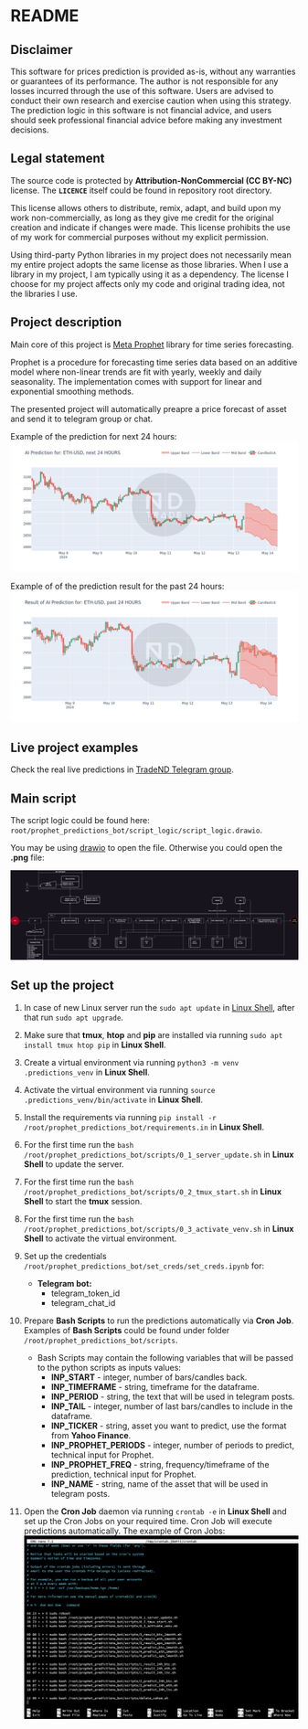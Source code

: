# README

## Disclaimer
This software for prices prediction is provided as-is, without any warranties or guarantees of its performance. The author is not responsible for any losses incurred through the use of this software. Users are advised to conduct their own research and exercise caution when using this strategy. The prediction logic in this software is not financial advice, and users should seek professional financial advice before making any investment decisions.

## Legal statement
The source code is protected by **Attribution-NonCommercial (CC BY-NC)** license.
The **`LICENCE`** itself could be found in repository root directory.

This license allows others to distribute, remix, adapt, and build upon my work non-commercially, as long as they give me credit for the original creation and indicate if changes were made. This license prohibits the use of my work for commercial purposes without my explicit permission.

Using third-party Python libraries in my project does not necessarily mean my entire project adopts the same license as those libraries. When I use a library in my project, I am typically using it as a dependency. The license I choose for my project affects only my code and original trading idea, not the libraries I use.

## Project description
Main core of this project is [Meta Prophet](https://facebook.github.io/prophet/docs/quick_start.html) library for time series forecasting.

Prophet is a procedure for forecasting time series data based on an additive model where non-linear trends are fit with yearly, weekly and daily seasonality. The implementation comes with support for linear and exponential smoothing methods.

The presented project will automatically preapre a price forecast of asset and send it to telegram group or chat.

Example of the prediction for next 24 hours:
![Alt text](https://github.com/nikita-doronin/prophet_predictions_bot/blob/main/predictions/tech/pic/ETH-USD_predict_24_1h.png)


Example of of the prediction result for the past 24 hours:
![Alt text](https://github.com/nikita-doronin/prophet_predictions_bot/blob/main/predictions/tech/pic/ETH-USD_result_24_1h.png)

## Live project examples
Check the real live predictions in [TradeND Telegram group](https://t.me/trade_ND).

## Main script
The script logic could be found here:
`root/prophet_predictions_bot/script_logic/script_logic.drawio`.

You may be using [drawio](https://www.drawio.com/) to open the file. Otherwise you could open the **.png** file:

![Alt text](https://github.com/nikita-doronin/prophet_predictions_bot/blob/main/script_logic/script_logic.drawio.png)

## Set up the project
1. In case of new Linux server run the `sudo apt update` in [Linux Shell](https://wiki.debian.org/Shell#:~:text=Debian%20uses%20Bash%20as%20the,the%20file%20%2Fetc%2Fadduser.), after that run `sudo apt upgrade`.

2. Make sure that  **tmux**, **htop** and **pip** are installed via running `sudo apt install tmux htop pip` in **Linux Shell**.

3. Create a virtual environment via running `python3 -m venv .predictions_venv` in **Linux Shell**.

4. Activate the virtual environment via running `source .predictions_venv/bin/activate` in **Linux Shell**.

5. Install the requirements via running `pip install -r /root/prophet_predictions_bot/requirements.in` in **Linux Shell**.

6. For the first time run the `bash /root/prophet_predictions_bot/scripts/0_1_server_update.sh` in **Linux Shell** to update the server.

7. For the first time run the `bash /root/prophet_predictions_bot/scripts/0_2_tmux_start.sh` in **Linux Shell** to start the **tmux** session.

8. For the first time run the `bash /root/prophet_predictions_bot/scripts/0_3_activate_venv.sh` in **Linux Shell** to activate the virtual environment.

9. Set up the credentials `/root/prophet_predictions_bot/set_creds/set_creds.ipynb` for:

    - **Telegram bot:**
        - telegram_token_id
        - telegram_chat_id

10. Prepare **Bash Scripts** to run the predictions automatically via **Cron Job**. Examples of **Bash Scripts** could be found under folder `/root/prophet_predictions_bot/scripts`.
    - Bash Scripts may contain the following variables that will be passed to the python scripts as inputs values:
        - **INP_START** - integer, number of bars/candles back.
        - **INP_TIMEFRAME** - string, timeframe for the dataframe.
        - **INP_PERIOD** - string, the text that will be used in telegram posts.
        - **INP_TAIL** - integer, number of last bars/candles to include in the dataframe.
        - **INP_TICKER** - string, asset you want to predict, use the format from **Yahoo Finance**.
        - **INP_PROPHET_PERIODS** - integer, number of periods to predict, technical input for Prophet.
        - **INP_PROPHET_FREQ** - string, frequency/timeframe of the prediction, technical input for Prophet.
        - **INP_NAME** - string, name of the asset that will be used in telegram posts.

11. Open the **Cron Job** daemon via running `crontab -e` in **Linux Shell** and set up the Cron Jobs on your required time. Cron Job will execute predictions automatically. The example of Cron Jobs:
![Alt text](https://github.com/nikita-doronin/prophet_predictions_bot/blob/main/crontab.png)
